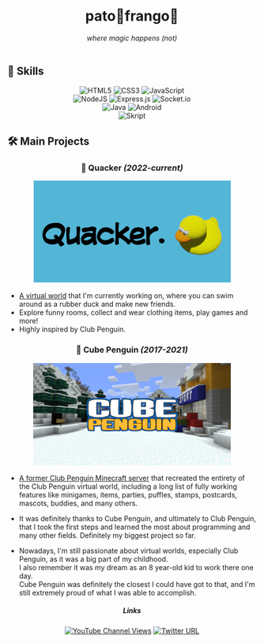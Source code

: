 <div align="center">
<h1>pato🦆frango🐔</h1>
<i>where magic happens (not)</i>
</div>

<br>

## 🧠 **Skills**

<div align="center">

![HTML5](https://img.shields.io/badge/html5-%23E34F26.svg?style=for-the-badge&logo=html5&logoColor=white)
![CSS3](https://img.shields.io/badge/css3-%231572B6.svg?style=for-the-badge&logo=css3&logoColor=white)
![JavaScript](https://img.shields.io/badge/javascript-%23323330.svg?style=for-the-badge&logo=javascript&logoColor=%23F7DF1E)  
![NodeJS](https://img.shields.io/badge/node.js-6DA55F?style=for-the-badge&logo=node.js&logoColor=white)
![Express.js](https://img.shields.io/badge/express.js-%23404d59.svg?style=for-the-badge&logo=express&logoColor=%2361DAFB) 
![Socket.io](https://img.shields.io/badge/Socket.io-black?style=for-the-badge&logo=socket.io&badgeColor=010101)   
![Java](https://img.shields.io/badge/java-%23ED8B00.svg?style=for-the-badge&logo=java&logoColor=white)
![Android](https://img.shields.io/badge/Android-3DDC84?style=for-the-badge&logo=android&logoColor=white)  
![Skript](https://img.shields.io/badge/-Skript-lightgrey?style=for-the-badge&logo=skript)

</div>

## 🛠️ **Main Projects**

<div align="center">

<h3>🦆 Quacker <i>(2022-current)</i></h3>

![Quacker Banner](/images/quackerbanner.png)

</div>

- <ins>A virtual world</ins> that I'm currently working on, where you can swim around as a rubber duck and make new friends.
- Explore funny rooms, collect and wear clothing items, play games and more!
- Highly inspired by Club Penguin.

<div align="center">

<h3>🧊 Cube Penguin <i>(2017-2021)</i></h3>

![Cube Penguin Banner](/images/cbpbanner.png)

</div>

- <ins>A former Club Penguin Minecraft server</ins> that recreated the entirety of the Club Penguin virtual world, including a long list of fully working features like minigames, items, parties, puffles, stamps, postcards, mascots, buddies, and many others.

- It was definitely thanks to Cube Penguin, and ultimately to Club Penguin, that I took the first steps and learned the most about programming and many other fields.
Definitely my biggest project so far.

- Nowadays, I'm still passionate about virtual worlds, especially Club Penguin, as it was a big part of my childhood.  
I also remember it was my dream as an 8 year-old kid to work there one day.  
Cube Penguin was definitely the closest I could have got to that, and I'm still extremely proud of what I was able to accomplish.

<div align="center">

<h5>Links</h5>

[![YouTube Channel Views](https://img.shields.io/youtube/channel/views/UCajkXX3AEkVtD3rX9bKwe6A?label=Cube%20Penguin&style=social)](https://www.youtube.com/channel/UCajkXX3AEkVtD3rX9bKwe6A)
[![Twitter URL](https://img.shields.io/twitter/url?label=Cube%20Penguin&style=social&url=https%3A%2F%2Ftwitter.com%2Fcube_penguin)](https://twitter.com/cube_penguin)

</div>
